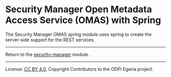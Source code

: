 <!-- SPDX-License-Identifier: CC-BY-4.0 -->
<!-- Copyright Contributors to the ODPi Egeria project. -->

# Security Manager Open Metadata Access Service (OMAS) with Spring

The Security Manager OMAS spring module uses spring to create the server-side support for the REST services.

----
Return to the [security-manager](..) module.

----
License: [CC BY 4.0](https://creativecommons.org/licenses/by/4.0/),
Copyright Contributors to the ODPi Egeria project.
